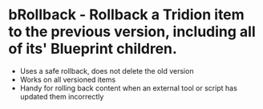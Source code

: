 bRollback - Rollback a Tridion item to the previous version, including all of its' Blueprint children.
========================

- Uses a safe rollback, does not delete the old version
- Works on all versioned items
- Handy for rolling back content when an external tool or script has updated them incorrectly